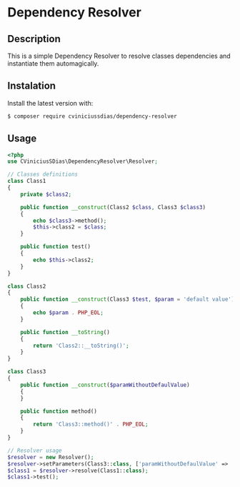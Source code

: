 # Dependency Resolver

## Description

This is a simple Dependency Resolver to resolve classes dependencies and instantiate
them automagically.

## Instalation

Install the latest version with:

```bash
$ composer require cviniciussdias/dependency-resolver
```

## Usage

```php
<?php
use CViniciusSDias\DependencyResolver\Resolver;

// Classes definitions
class Class1
{
    private $class2;

    public function __construct(Class2 $class, Class3 $class3)
    {
        echo $class3->method();
        $this->class2 = $class;
    }

    public function test()
    {
        echo $this->class2;
    }
}

class Class2
{
    public function __construct(Class3 $test, $param = 'default value')
    {
        echo $param . PHP_EOL;
    }

    public function __toString()
    {
        return 'Class2::__toString()';
    }
}

class Class3
{
    public function __construct($paramWithoutDefaulValue)
    {
    }

    public function method()
    {
        return 'Class3::method()' . PHP_EOL;
    }
}

// Resolver usage
$resolver = new Resolver();
$resolver->setParameters(Class3::class, ['paramWithoutDefaulValue' => 'manual value']);
$class1 = $resolver->resolve(Class1::class);
$class1->test();

```